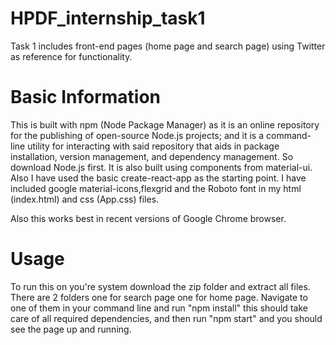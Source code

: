 # HPDF_internship_task1

Task 1 includes front-end pages (home page and search page) using Twitter as reference for functionality.

# Basic Information

This is built with npm (Node Package Manager) as it is an online repository for the publishing of open-source Node.js projects; and it is a command-line utility for interacting with said repository that aids in package installation, version management, and dependency management. So download Node.js first. It is also built using components from material-ui. Also I have used the basic create-react-app as the starting point. I have included google material-icons,flexgrid and the Roboto font in my html (index.html) and css (App.css) files.

Also this works best in recent versions of Google Chrome browser.

# Usage

To run this on you're system download the zip folder and extract all files. There are 2 folders one for search page one for home page. Navigate to one of them in your command line and run "npm install" this should take care of all required dependencies, and then run "npm start" and you should see the page up and running.
